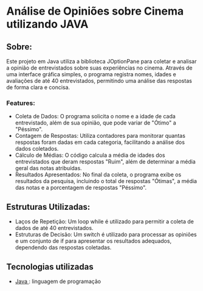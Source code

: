 # Análise de Opiniões sobre Cinema utilizando JAVA

## Sobre:
Este projeto em Java utiliza a biblioteca JOptionPane para coletar e analisar a opinião de entrevistados sobre suas experiências no cinema. Através de uma interface gráfica simples, o programa registra nomes, idades e avaliações de até 40 entrevistados, permitindo uma análise das respostas de forma clara e concisa.

### Features:
* Coleta de Dados: O programa solicita o nome e a idade de cada entrevistado, além de sua opinião, que pode variar de "Ótimo" a "Péssimo".
* Contagem de Respostas: Utiliza contadores para monitorar quantas respostas foram dadas em cada categoria, facilitando a análise dos dados coletados.
* Cálculo de Médias: O código calcula a média de idades dos entrevistados que deram respostas "Ruim", além de determinar a média geral das notas atribuídas.
* Resultados Apresentados: No final da coleta, o programa exibe os resultados da pesquisa, incluindo o total de respostas "Ótimas", a média das notas e a porcentagem de respostas "Péssimo".

## Estruturas Utilizadas:
* Laços de Repetição: Um loop while é utilizado para permitir a coleta de dados de até 40 entrevistados.
* Estruturas de Decisão: Um switch é utilizado para processar as opiniões e um conjunto de if para apresentar os resultados adequados, dependendo das respostas coletadas.

## Tecnologias utilizadas
* [Java ](https://www.java.com/pt-BR/): linguagem de programação
##
